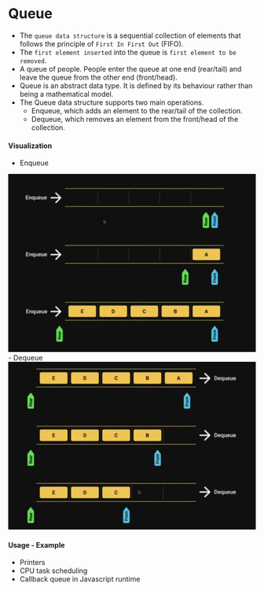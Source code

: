 # Queue
- The `queue data structure` is a sequential collection of elements that follows the principle of `First In First Out` (FIFO).
- The `first element inserted` into the queue is `first element to be removed`.
- A queue of people. People enter the queue at one end (rear/tail) and leave the queue from the other end (front/head).
- Queue is an abstract data type. It is defined by its behaviour rather than being a mathematical model.
- The Queue data structure supports two main operations.
    - Enqueue, which adds an element to the rear/tail of the collection.
    - Dequeue, which removes an element from the front/head of the collection.

#### Visualization
- Enqueue<br>
<img src="./assets/enqueue.jpeg"/>
- Dequeue<br>
<img src="./assets/dequeue.jpeg"/>

#### Usage - Example
- Printers
- CPU task scheduling
- Callback queue in Javascript runtime